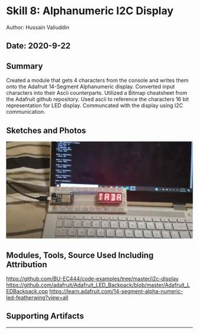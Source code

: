 #  Skill 8: Alphanumeric I2C Display

Author: Hussain Valiuddin

Date: 2020-9-22
-----

## Summary

Created a module that gets 4 characters from the console and writes them onto the Adafruit 14-Segment Alphanumeric display. Converted input characters into their Ascii counterparts. Utilized a Bitmap cheatsheet from the Adafruit github repository. Used ascii to reference the characters 16 bit representation for LED display. Communcated with the display using I2C communication.


## Sketches and Photos

[![Video](images/Thumbnail.JPG)](https://drive.google.com/file/d/1pZvMpFmbOXALE0j2tBROmnUWvsI-7Nye/view?usp=sharing)


## Modules, Tools, Source Used Including Attribution

https://github.com/BU-EC444/code-examples/tree/master/i2c-display
https://github.com/adafruit/Adafruit_LED_Backpack/blob/master/Adafruit_LEDBackpack.cpp
https://learn.adafruit.com/14-segment-alpha-numeric-led-featherwing?view=all


## Supporting Artifacts


-----
